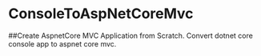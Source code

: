 # ConsoleToAspNetCoreMvc
##Create AspnetCore MVC Application from Scratch.
Convert dotnet core console app to aspnet core mvc.
